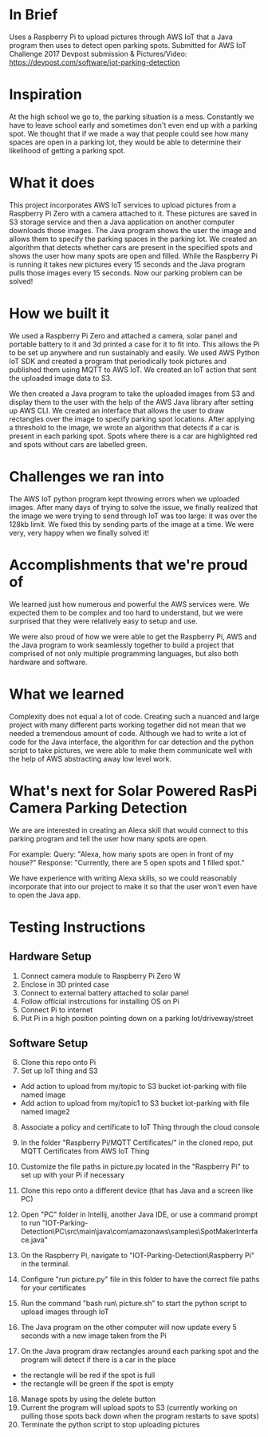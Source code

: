 # In Brief
Uses a Raspberry Pi to upload pictures through AWS IoT that a Java program then uses to detect open parking spots.
Submitted for AWS IoT Challenge 2017
Devpost submission & Pictures/Video: https://devpost.com/software/iot-parking-detection

# Inspiration
At the high school we go to, the parking situation is a mess.  Constantly we have to leave school early and sometimes don't even end up with a parking spot.  We thought that if we made a way that people could see how many spaces are open in a parking lot, they would be able to determine their likelihood of getting a parking spot.

# What it does
This project incorporates AWS IoT services to upload pictures from a Raspberry Pi Zero with a camera attached to it.  These pictures are saved in S3 storage service and then a Java application on another computer downloads those images.  The Java program shows the user the image and allows them to specify the parking spaces in the parking lot.  We created an algorithm that detects whether cars are present in the specified spots and shows the user how many spots are open and filled.  While the Raspberry Pi is running it takes new pictures every 15 seconds and the Java program pulls those images every 15 seconds.  Now our parking problem can be solved!

# How we built it
We used a Raspberry Pi Zero and attached a camera, solar panel and portable battery to it and 3d printed a case for it to fit into.  This allows the Pi to be set up anywhere and run sustainably and easily.  We used AWS Python IoT SDK and created a program that periodically took pictures and published them using MQTT to AWS IoT.  We created an IoT action that sent the uploaded image data to S3.

We then created a Java program to take the uploaded images from S3 and display them to the user with the help of the AWS Java library after setting up AWS CLI.  We created an interface that allows the user to draw rectangles over the image to specify parking spot locations.  After applying a threshold to the image, we wrote an algorithm that detects if a car is present in each parking spot.  Spots where there is a car are highlighted red and spots without cars are labelled green.

# Challenges we ran into
The AWS IoT python program kept throwing errors when we uploaded images.  After many days of trying to solve the issue, we finally realized that the image we were trying to send through IoT was too large: it was over the 128kb limit.  We fixed this by sending parts of the image at a time.  We were very, very happy when we finally solved it!

# Accomplishments that we're proud of
We learned just how numerous and powerful the AWS services were.  We expected them to be complex and too hard to understand, but we were surprised that they were relatively easy to setup and use.

We were also proud of how we were able to get the Raspberry Pi, AWS and the Java program to work seamlessly together to build a project that comprised of not only multiple programming languages, but also both hardware and software.

# What we learned
Complexity does not equal a lot of code.  Creating such a nuanced and large project with many different parts working together did not mean that we needed a tremendous amount of code.  Although we had to write a lot of code for the Java interface, the algorithm for car detection and the python script to take pictures, we were able to make them communicate well with the help of AWS abstracting away low level work.

# What's next for Solar Powered RasPi Camera Parking Detection
We are are interested in creating an Alexa skill that would connect to this parking program and tell the user how many spots are open.

For example:
Query: "Alexa, how many spots are open in front of my house?"
Response: "Currently, there are 5 open spots and 1 filled spot."

We have experience with writing Alexa skills, so we could reasonably incorporate that into our project to make it so that the user won't even have to open the Java app.

# Testing Instructions
## Hardware Setup
1. Connect camera module to Raspberry Pi Zero W
2. Enclose in 3D printed case
3. Connect to external battery attached to solar panel
4. Follow official instrcutions for installing OS on Pi
5. Connect Pi to internet
6. Put Pi in a high position pointing down on a parking lot/driveway/street


## Software Setup
6. Clone this repo onto Pi
7. Set up IoT thing and S3
  - Add action to upload from my/topic to S3 bucket iot-parking with file named image
  - Add action to upload from my/topic1 to S3 bucket iot-parking with file named image2
8. Associate a policy and certificate to IoT Thing through the cloud console

9. In the folder "Raspberry Pi/MQTT Certificates/" in the cloned repo, put MQTT Certificates from AWS IoT Thing
10. Customize the file paths in picture.py located in the "Raspberry Pi" to set up with your Pi if necessary
11. Clone this repo onto a different device (that has Java and a screen like PC)
12. Open "PC" folder in Intellij, another Java IDE, or use a command prompt to run "IOT-Parking-Detection\PC\src\main\java\com\amazonaws\samples\SpotMakerInterface.java"
13. On the Raspberry Pi, navigate to "IOT-Parking-Detection\Raspberry Pi\" in the terminal.
14. Configure "run picture.py" file in this folder to have the correct file paths for your certificates
15. Run the command "bash run\ picture.sh" to start the python script to upload images through IoT
16. The Java program on the other computer will now update every 5 seconds with a new image taken from the Pi

17. On the Java program draw rectangles around each parking spot and the program will detect if there is a car in the place
  - the rectangle will be red if the spot is full
  - the rectangle will be green if the spot is empty
18. Manage spots by using the delete button
19. Current the program will upload spots to S3 (currently working on pulling those spots back down when the program restarts to save spots)
20. Terminate the python script to stop uploading pictures 
